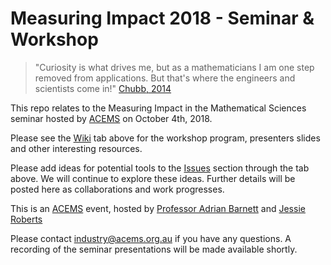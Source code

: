 # Measuring Impact 2018 -  Seminar & Workshop

> "Curiosity is what drives me, but as a mathematicians I am one step removed from applications. But that's where the engineers and scientists come in!" [Chubb, 2014](https://github.com/ACEMS/measuring_impact_2018/wiki/Resources-&-Presenters-Slides)

This repo relates to the Measuring Impact in the Mathematical Sciences seminar hosted by [ACEMS](acems.org.au) on October 4th, 2018.

Please see the [Wiki](https://github.com/ACEMS/measuring_impact_2018/wiki) tab above for the workshop program, presenters slides and other interesting resources.

Please add ideas for potential tools to the [Issues](https://github.com/ACEMS/measuring_impact_2018/issues) section through the tab above. We will continue to explore these ideas. Further details will be posted here as collaborations and work progresses. 

This is an [ACEMS](www.acems.org.au) event, hosted by [Professor Adrian Barnett](https://github.com/agbarnett) and [Jessie Roberts](https://github.com/jesse-jesse)

Please contact industry@acems.org.au if you have any questions. A recording of the seminar presentations will be made available shortly. 

